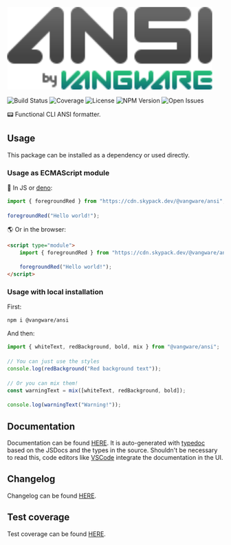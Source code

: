 <img alt="Vangware's ANSI logo" src="./logo.svg" height="192" />

![Build Status][build-status-badge]
![Coverage][coverage-badge]
![License][license-badge]
![NPM Version][npm-version-badge]
![Open Issues][open-issues-badge]

📟 Functional CLI ANSI formatter.

## Usage

This package can be installed as a dependency or used directly.

### Usage as ECMAScript module

🦕 In JS or [deno][deno]:

```js
import { foregroundRed } from "https://cdn.skypack.dev/@vangware/ansi";

foregroundRed("Hello world!");
```

🌎 Or in the browser:

```html
<script type="module">
	import { foregroundRed } from "https://cdn.skypack.dev/@vangware/ansi";

	foregroundRed("Hello world!");
</script>
```

### Usage with local installation

First:

```bash
npm i @vangware/ansi
```

And then:

```js
import { whiteText, redBackground, bold, mix } from "@vangware/ansi";

// You can just use the styles
console.log(redBackground("Red background text"));

// Or you can mix them!
const warningText = mix([whiteText, redBackground, bold]);

console.log(warningText("Warning!"));
```

## Documentation

Documentation can be found [HERE][documentation]. It is auto-generated with [typedoc][typedoc] based on the JSDocs and the types in the source. Shouldn't be necessary to read this, code editors like [VSCode][vscode] integrate the documentation in the UI.

## Changelog

Changelog can be found [HERE][changelog].

## Test coverage

Test coverage can be found [HERE][coverage].

<!-- Reference -->

[build-status-badge]: https://img.shields.io/github/workflow/status/vangware/ansi/Test.svg?style=for-the-badge&labelColor=666&color=2b7&link=https://github.com/vangware/ansi/actions
[changelog]: https://github.com/vangware/ansi/blob/main/CHANGELOG.md
[coverage-badge]: https://img.shields.io/coveralls/github/vangware/ansi.svg?style=for-the-badge&labelColor=666&color=2b7&link=https://coveralls.io/github/vangware/ansi
[coverage]: https://coveralls.io/github/vangware/ansi
[deno]: https://deno.land/
[documentation]: https://ansi.vangware.com
[license-badge]: https://img.shields.io/npm/l/@vangware/ansi.svg?style=for-the-badge&labelColor=666&color=2b7&link=https://github.com/vangware/ansi/blob/main/LICENSE
[npm-version-badge]: https://img.shields.io/npm/v/@vangware/ansi.svg?style=for-the-badge&labelColor=666&color=2b7&link=https://npm.im/@vangware/ansi
[open-issues-badge]: https://img.shields.io/github/issues/vangware/ansi.svg?style=for-the-badge&labelColor=666&color=2b7&link=https://github.com/vangware/ansi/issues
[typedoc]: https://typedoc.org/
[vscode]: https://code.visualstudio.com/
